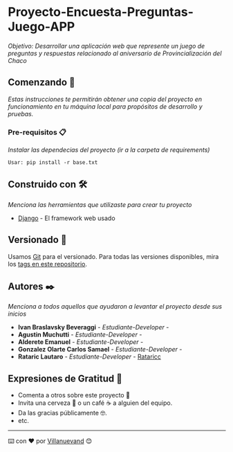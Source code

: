 # Proyecto-Encuesta-Preguntas-Juego-APP

_Objetivo: Desarrollar una aplicación web que represente un juego de preguntas y
respuestas relacionado al aniversario de Provincialización del Chaco_ 

## Comenzando 🚀

_Estas instrucciones te permitirán obtener una copia del proyecto en funcionamiento en tu máquina local para propósitos de desarrollo y pruebas._


### Pre-requisitos 📋

_Instalar las dependecias del proyecto (ir a la carpeta de requirements)_

```
Usar: pip install -r base.txt
```
## Construido con 🛠️

_Menciona las herramientas que utilizaste para crear tu proyecto_

* [Django](https://www.djangoproject.com/) - El framework web usado

## Versionado 📌

Usamos [Git](https://git-scm.com/) para el versionado. Para todas las versiones disponibles, mira los [tags en este repositorio](https://github.com/Rataricc/Proyecto-Encuesta-).

## Autores ✒️

_Menciona a todos aquellos que ayudaron a levantar el proyecto desde sus inicios_

* **Ivan Braslavsky Beveraggi** - *Estudiante-Developer* - []()
* **Agustin Muchutti** - *Estudiante-Developer* - []()
* **Alderete Emanuel** - *Estudiante-Developer* - []()
* **Gonzalez Olarte Carlos Samael** - *Estudiante-Developer* - []()
* **Rataric Lautaro** - *Estudiante-Developer* - [Rataricc](https://github.com/Rataricc)

## Expresiones de Gratitud 🎁

* Comenta a otros sobre este proyecto 📢
* Invita una cerveza 🍺 o un café ☕ a alguien del equipo. 
* Da las gracias públicamente 🤓.
* etc.

---
⌨️ con ❤️ por [Villanuevand](https://github.com/Villanuevand) 😊
